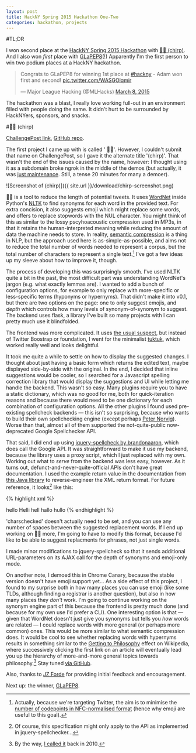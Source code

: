 ```yaml
---
layout: post
title: HackNY Spring 2015 Hackathon One-Two
categories: hackathon, projects
---
```


#TL;DR

I won second place at the [HackNY Spring 2015 Hackathon](http://hackny.org/a/spring2015hackathon/) with [&#x1f424;&#x1f3b6; (chirp)](/hackny-hackathon-runnerup/#x1f424x1f3b6-chirp). And I also won *first* place with [GLaPEP8](/hackny-hackathon-winner/#glapep8)(!) Apparently I'm the first person to win two podium places at a HackNY hackathon.


<blockquote class="twitter-tweet" lang="en"><p>Congrats to GLaPEP8 for winning 1st place at <a href="https://twitter.com/hashtag/hackny?src=hash">#hackny</a> - Adam won first and second! <a href="http://t.co/WASGOlqmir">pic.twitter.com/WASGOlqmir</a></p>&mdash; Major League Hacking (@MLHacks) <a href="https://twitter.com/MLHacks/status/574648664532086784">March 8, 2015</a></blockquote>
<script async src="//platform.twitter.com/widgets.js" charset="utf-8"></script>



The hackathon was a blast, I really love working full-out in an environment filled with people doing the same. It didn't hurt to be surrounded by HackNYers, sponsors, and snacks.

#&#x1f424;&#x1f3b6; (chirp)

[ChallengePost link](http://challengepost.com/software/chirp), [GitHub repo](https://github.com/adamobeng/chirp).

The first project I came up with is called ' &#x1f424;&#x1f3b6;'. However, I couldn't submit that name on ChallengePost, so I gave it the alternate title '(chirp)'. That wasn't the end of the issues caused by the name, however: I thought using it as a subdomain broke ngrok in the middle of the demos (but actually, it was [just maintenance](https://twitter.com/inconshreveable/status/574580128308555776). Still, a tense 20 minutes for many a demoer).

![Screenshot of (chirp)]({{ site.url }}/download/chirp-screenshot.png)

&#x1f424;&#x1f3b6; is a tool to reduce the length of potential tweets. It uses [WordNet](http://wordnet.princeton.edu/) inside Python's [NLTK](http://www.nltk.org/) to find synonyms for each word in the provided text. For extra concision, it also suggests emoji which might replace some words, and offers to replace stopwords with the NUL character. You might think of this as similar to the lossy pscyhoacoustic compression used in MP3s, in that it retains the human-interpreted meaning while reducing the amount of data the machine needs to store. In reality, [semantic compression](https://en.wikipedia.org/wiki/Semantic_compression) is a thing in NLP, but the approach used here is as-simple-as-possible, and aims not to reduce the total number of words needed to represent a corpus, but the total number of characters to represent a single text.[^codepoint] I've got a few ideas up my sleeve about how to improve it, though.

The process of developing this was surprisingly smooth. I've used NLTK quite a bit in the past, the most difficult part was understanding WordNet's jargon (e.g. what exactly lemmas are). I wanted to add a bunch of configuration options, for example to only replace with more-specific or less-specific terms (hyponyms or hypernyms). That didn't make it into v0.1, but there are two options on the page: one to only suggest emojis, and *depth* which controls how many levels of synonym-of-synonym to suggest. The backend uses flask, a library I've built so many projects with I can pretty much use it blindfolded.

The frontend was more complicated. It uses [the usual suspect](jquery.com), but instead of Twitter Boostrap or foundation, I went for the minimalist [tuktuk](http://tuktuk.tapquo.com/), which worked really well and looks delightful.

It took me quite a while to settle on how to display the suggested changes. I thought about just having a basic form which returns the edited text, maybe displayed side-by-side with the original. In the end, I decided that inline suggestions would be cooler, so I searched for a Javascript spelling correction library that would display the suggestions and UI while letting me handle the backend. This wasn't so easy. Many plugins require you to have a static dictionary, which was no good for me, both for quick-iteration reasons and because there would need to be one dictionary for each combination of configuration options. All the other plugins I found used pre-existing spellcheck backends &mdash; this isn't so surprising, because who wants to build their own spellchecking engine (except perhaps [Peter Norvig](http://norvig.com/spell-correct.html)). Worse than that, almost all of them supported the not-quite-public now-deprecated Google Spellchecker API. 

That said, I did end up using [jquery-spellcheck by brandonaaron](https://github.com/brandonaaron/jquery-spellcheck), which does call the Google API. It was straightforward to make it use my backend, because the library uses a proxy script, which I just replaced with my own. Working out what to *serve* from the backend was less easy, however. As it turns out, defunct-and-never-quite-official APIs don't have great documentation. I used the example return value in the documentation from [this Java library](https://code.google.com/p/google-api-spelling-java/) to reverse-engineer the XML return format. For future reference, it looks[^api] like this:


{% highlight xml %}
 <?xml version="1.0" encoding="UTF-8"?>
 <spellresult error="0" clipped="0" charschecked="0">
    <!-- one 'c' tag for each word which needs to be changed -->
    <c o="0" l="6" s="1">hello  Helli   hell    hallo   hullo</c>
    <!-- attributes:
        o: offset from beginning of string at which the replacement should happen
        l: number of characters to replace (i.e. length of original word)
        s: not sure
    -->
    <!--
    The contents of the 'c' tag is a space-delimited list of suggested
    replacement words.
    -->
 </spellresult>
{% endhighlight %}


'charschecked' doesn't actually need to be set, and you can use any number of spaces between the suggested replacement words. If I end up working on &#x1f424;&#x1f3b6; more, I'm going to have to modify this format, because I'd like to be able to suggest replacments for phrases, not just single words. 

I made minor modifications to jquery-spellcheck so that it sends additional URL-parameters on its AJAX call for the depth of synonyms and emoji-only mode.

On another note, I demoed this in Chrome Canary, because the stable version doesn't have emoji support yet... As a side effect of this project, I found to my surprise both in how many places you can use emoji (like some TLDs, although finding a registrar is another question), but also in how many places they *don't* work.
I'm going to continue working on the synonym engine part of this because the frontend is pretty much done (and because for my own use I'd prefer a CLI). One interesting option is that &mdash; given that WordNet doesn't just give you synonyms but tells you *how* words are related &mdash; I could replace words with more general (or perhaps more common) ones. This would be more similar to what semantic compression does. It would be cool to see whether replacing words with hypernyms results in something similar to the [Getting to Philosophy](https://en.wikipedia.org/wiki/Wikipedia:Getting_to_Philosophy) effect on Wikipedia, where successively clicking the first link on an article will eventually lead you up the hierarchy of more-and-more general topics towards philosophy.[^philosophy] Stay tuned [via GitHub](https://github.com/adamobeng/chirp).

Also, thanks to [JZ Forde](https://github.com/jzf2101) for providing initial feedback and encouragement. 


Next up: the winner, [GLaPEP8](/hackny-hackathon-winner/#glapep8).

[^api]: Of course, this specification might only apply to the API as implemented in jquery-spellchecker...
[^codepoint]: Actually, because we're targeting Twitter, the aim is to minimise the [number of codepoints in NFC-normalised format](https://dev.twitter.com/overview/api/counting-characters) (hence why emoji are useful to this goal).
[^philosophy]: By the way, [I called it](https://www.youtube.com/watch?v=tXCV_z_M0RA&t=518) back in 2010.
